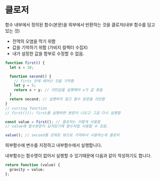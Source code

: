 # 클로저

함수 내부에서 정의된 함수(본문)을 외부에서 반환하는 것을 클로저(내부 함수를 담고 있는 것)

- 전역의 오염을 막기 위함
- 값을 기억하기 위함 (가비지 컬렉터 수집X)
- 내가 설정한 값을 함부로 수정할 수 없음.

```js
function first() {
  let x = 10;

  function second() {
    // firts 안에 태어난 것을 기억함
    let y = 5;
    return x + y; // 리턴값을 실행해야 x가 값 찾음
  }
  return second; // 실행하지 않고 함수 본문을 리턴함
}
// curring function
// first()(); first를 실행하면 본문이 나오고 그걸 다시 실행함

const value = first(); // 클로저는 이렇게 사용함
// value에 함수본문이 담겨있기에 함수처럼 사용할 수 있음.

value(); // second를 강제로 밖으로 가져와서 사용하는게 클로저
```

외부함수에 변수를 지정하고 내부함수에서 실행합니다.

내부함수는 함수명이 없어서 실행할 수 있기때문에 다음과 같이 작성하기도 합니다.

```js
return function (value) {
  gravity = value;
};
```
